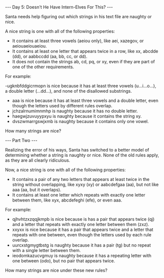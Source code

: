 --- Day 5: Doesn't He Have Intern-Elves For This? ---

Santa needs help figuring out which strings in his text file are naughty or
nice.

A nice string is one with all of the following properties:

- It contains at least three vowels (aeiou only), like aei, xazegov, or
  aeiouaeiouaeiou.
- It contains at least one letter that appears twice in a row, like xx, abcdde
  (dd), or aabbccdd (aa, bb, cc, or dd).
- It does not contain the strings ab, cd, pq, or xy, even if they are part of
  one of the other requirements.

For example:

-ugknbfddgicrmopn is nice because it has at least three vowels (u...i...o...),
a double letter (...dd...), and none of the disallowed substrings.
- aaa is nice because it has at least three vowels and a double letter, even
  though the letters used by different rules overlap.
- jchzalrnumimnmhp is naughty because it has no double letter.
- haegwjzuvuyypxyu is naughty because it contains the string xy.
- dvszwmarrgswjxmb is naughty because it contains only one vowel.

How many strings are nice?


--- Part Two ---

Realizing the error of his ways, Santa has switched to a better model of
determining whether a string is naughty or nice. None of the old rules apply,
as they are all clearly ridiculous.

Now, a nice string is one with all of the following properties:

- It contains a pair of any two letters that appears at least twice in the
  string without overlapping, like xyxy (xy) or aabcdefgaa (aa), but not like
  aaa (aa, but it overlaps).
- It contains at least one letter which repeats with exactly one letter between
  them, like xyx, abcdefeghi (efe), or even aaa.

For example:

- qjhvhtzxzqqjkmpb is nice because is has a pair that appears twice (qj) and a
  letter that repeats with exactly one letter between them (zxz).
- xxyxx is nice because it has a pair that appears twice and a letter that
  repeats with one between, even though the letters used by each rule overlap.
- uurcxstgmygtbstg is naughty because it has a pair (tg) but no repeat with a
  single letter between them.
- ieodomkazucvgmuy is naughty because it has a repeating letter with one
  between (odo), but no pair that appears twice.

How many strings are nice under these new rules?

